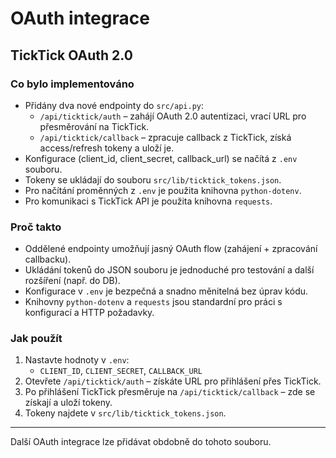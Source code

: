 # OAuth integrace

## TickTick OAuth 2.0

### Co bylo implementováno

- Přidány dva nové endpointy do `src/api.py`:
    - `/api/ticktick/auth` – zahájí OAuth 2.0 autentizaci, vrací URL pro přesměrování na TickTick.
    - `/api/ticktick/callback` – zpracuje callback z TickTick, získá access/refresh tokeny a uloží je.
- Konfigurace (client_id, client_secret, callback_url) se načítá z `.env` souboru.
- Tokeny se ukládají do souboru `src/lib/ticktick_tokens.json`.
- Pro načítání proměnných z `.env` je použita knihovna `python-dotenv`.
- Pro komunikaci s TickTick API je použita knihovna `requests`.

### Proč takto

- Oddělené endpointy umožňují jasný OAuth flow (zahájení + zpracování callbacku).
- Ukládání tokenů do JSON souboru je jednoduché pro testování a další rozšíření (např. do DB).
- Konfigurace v `.env` je bezpečná a snadno měnitelná bez úprav kódu.
- Knihovny `python-dotenv` a `requests` jsou standardní pro práci s konfigurací a HTTP požadavky.

### Jak použít

1. Nastavte hodnoty v `.env`:
    - `CLIENT_ID`, `CLIENT_SECRET`, `CALLBACK_URL`
2. Otevřete `/api/ticktick/auth` – získáte URL pro přihlášení přes TickTick.
3. Po přihlášení TickTick přesměruje na `/api/ticktick/callback` – zde se získají a uloží tokeny.
4. Tokeny najdete v `src/lib/ticktick_tokens.json`.

---

Další OAuth integrace lze přidávat obdobně do tohoto souboru.
